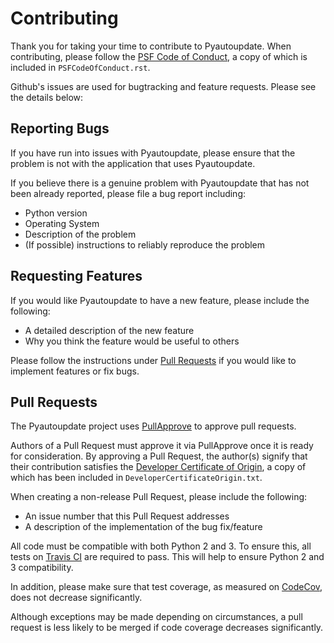 # Contributing
Thank you for taking your time to contribute to Pyautoupdate.
When contributing, please follow the
[PSF Code of Conduct](https://www.python.org/psf/codeofconduct/),
a copy of which is included in `PSFCodeOfConduct.rst`.

Github's issues are used for bugtracking and feature requests. Please see the details below:

## Reporting Bugs
If you have run into issues with Pyautoupdate,
please ensure that the problem is not with the application that uses Pyautoupdate.

If you believe there is a genuine problem with Pyautoupdate
that has not been already reported, please file a bug report including:
 - Python version
 - Operating System
 - Description of the problem
 - (If possible) instructions to reliably reproduce the problem

## Requesting Features
If you would like Pyautoupdate to have a new feature, please include the following:
 - A detailed description of the new feature
 - Why you think the feature would be useful to others

Please follow the instructions under [Pull Requests](#pull-requests)
if you would like to implement features or fix bugs.

## Pull Requests
The Pyautoupdate project uses [PullApprove](https://pullapprove.com/) to approve pull requests.

Authors of a Pull Request must approve it via PullApprove once it is ready for consideration.
By approving a Pull Request, the author(s) signify that their contribution satisfies the
[Developer Certificate of Origin](http://developercertificate.org/),
a copy of which has been included in `DeveloperCertificateOrigin.txt`.

When creating a non-release Pull Request, please include the following:
 - An issue number that this Pull Request addresses
 - A description of the implementation of the bug fix/feature

All code must be compatible with both Python 2 and 3.
To ensure this, all tests on [Travis CI](https://travis-ci.org/) are required to pass.
This will help to ensure Python 2 and 3 compatibility.

In addition, please make sure that test coverage, as measured on [CodeCov](https://codecov.io/),
does not decrease significantly.

Although exceptions may be made depending on circumstances,
a pull request is less likely to be merged if code coverage decreases significantly.
